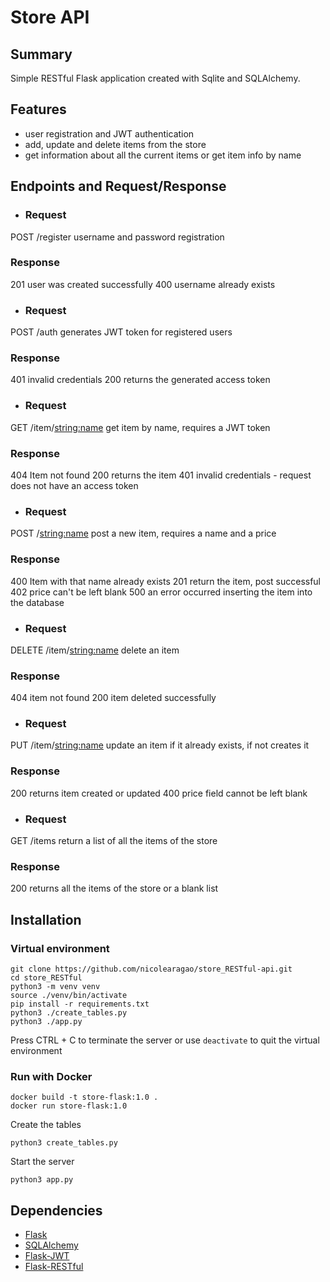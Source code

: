 # Store API

## Summary
Simple RESTful Flask application created with Sqlite and SQLAlchemy.

## Features

- user registration and JWT authentication
- add, update and delete items from the store
- get information about all the current items or get item info by name 

## Endpoints and Request/Response

- ### Request
POST  /register  username and password registration 
  ### Response 
201 user was created successfully
400 username already exists

- ### Request 
POST /auth generates JWT token for registered users
  ### Response
401 invalid credentials 
200 returns the generated access token 

- ### Request 
GET /item/<string:name> get item by name, requires a JWT token 
  ### Response
404 Item not found
200 returns the item
401 invalid credentials - request does not have an access token 

- ### Request 
POST /<string:name> post a new item, requires a name and a price 
  ### Response
400 Item with that name already exists
201 return the item, post successful
402 price can't be left blank 
500 an error occurred inserting the item into the database

- ### Request 
DELETE /item/<string:name> delete an item 
  ### Response
404 item not found 
200 item deleted successfully

- ### Request 
PUT /item/<string:name> update an item if it already exists, if not creates it 
  ### Response
200 returns item created or updated 
400 price field cannot be left blank 

- ### Request 
GET /items return a list of all the items of the store 
  ### Response
200 returns all the items of the store or a blank list 


## Installation

### Virtual environment
```
git clone https://github.com/nicolearagao/store_RESTful-api.git
cd store_RESTful
python3 -m venv venv
source ./venv/bin/activate
pip install -r requirements.txt
python3 ./create_tables.py
python3 ./app.py
```
Press CTRL + C to terminate the server or use ``` deactivate ``` to quit the virtual environment

### Run with Docker

```
docker build -t store-flask:1.0 .
docker run store-flask:1.0
```
Create the tables
```
python3 create_tables.py

```
Start the server

```
python3 app.py

```

## Dependencies

- [Flask](https://github.com/pallets/flask)
- [SQLAlchemy](https://github.com/zzzeek/sqlalchemy)
- [Flask-JWT](https://github.com/mattupstate/flask-jwt)
- [Flask-RESTful](https://github.com/flask-restful/flask-restful)







